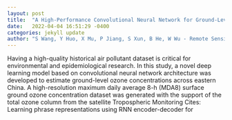```yaml
---
layout: post
title:  "A High-Performance Convolutional Neural Network for Ground-Level Ozone Estimation in Eastern China"
date:   2022-04-04 16:51:29 -0400
categories: jekyll update
author: "S Wang, Y Huo, X Mu, P Jiang, S Xun, B He, W Wu - Remote Sensing, 2022"
---
```

Having a high-quality historical air pollutant dataset is critical for environmental and epidemiological research. In this study, a novel deep learning model based on convolutional neural network architecture was developed to estimate ground-level ozone concentrations across eastern China. A high-resolution maximum daily average 8-h (MDA8) surface ground ozone concentration dataset was generated with the support of the total ozone column from the satellite Tropospheric Monitoring Cites: Learning phrase representations using RNN encoder-decoder for